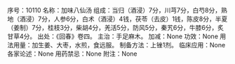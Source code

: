 序号：10110
名称：加味八仙汤
组成：当归（酒浸）7分，川芎7分，白芍8分，熟地（酒浸）7分，人参6分，白术（酒浸）4钱，茯苓（去皮）1钱，陈皮8分，半夏（姜制）7分，桂枝3分，柴胡4分，羌活5分，防风5分，秦艽6分，牛膝6分，炙甘草4分。
出处：《回春》卷四。
主治：手足麻木。
加减：None
功效：None
用法用量：加生姜、大枣，水煎，食远服。
制备方法：上锉1剂。
临床应用：None
各家论述：None
用药禁忌：None
附注：None

